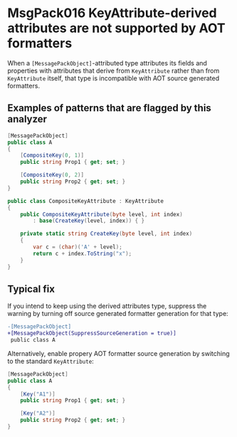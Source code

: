 # MsgPack016 KeyAttribute-derived attributes are not supported by AOT formatters

When a `[MessagePackObject]`-attributed type attributes its fields and properties with attributes that derive from `KeyAttribute` rather than from `KeyAttribute` itself, that type is incompatible with AOT source generated formatters.

## Examples of patterns that are flagged by this analyzer

```cs
[MessagePackObject]
public class A
{
    [CompositeKey(0, 1)]
    public string Prop1 { get; set; }

    [CompositeKey(0, 2)]
    public string Prop2 { get; set; }
}

public class CompositeKeyAttribute : KeyAttribute
{
    public CompositeKeyAttribute(byte level, int index)
        : base(CreateKey(level, index)) { }

    private static string CreateKey(byte level, int index)
    {
        var c = (char)('A' + level);
        return c + index.ToString("x");
    }
}
```

## Typical fix

If you intend to keep using the derived attributes type, suppress the warning by turning off source generated formatter generation for that type:

```diff
-[MessagePackObject]
+[MessagePackObject(SuppressSourceGeneration = true)]
 public class A
```

Alternatively, enable propery AOT formatter source generation by switching to the standard `KeyAttribute`:

```cs
[MessagePackObject]
public class A
{
    [Key("A1")]
    public string Prop1 { get; set; }

    [Key("A2")]
    public string Prop2 { get; set; }
}
```

